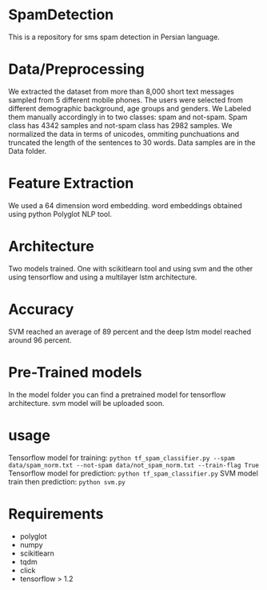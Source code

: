 # SpamDetection
This is a repository for sms spam detection in Persian language.

# Data/Preprocessing
We extracted the dataset from more than 8,000 short text messages sampled from 5 different mobile phones. The users were selected from different demographic background, age groups and genders. We Labeled them manually accordingly in to two classes: spam and not-spam. Spam class has 4342 samples and not-spam class has 2982 samples. We normalized the data in terms of unicodes, ommiting punchuations and truncated the length of the sentences to 30 words. Data samples are in the Data folder.

# Feature Extraction
We used a 64 dimension word embedding. word embeddings obtained using python Polyglot NLP tool.

# Architecture
Two models trained. One with scikitlearn tool and using svm and the other using tensorflow and using a multilayer lstm architecture.

# Accuracy
SVM reached an average of 89 percent and the deep lstm model reached around 96 percent.

# Pre-Trained models
In the model folder you can find a pretrained model for tensorflow architecture. svm model will be uploaded soon.

# usage
Tensorflow model for training:
`python tf_spam_classifier.py --spam data/spam_norm.txt --not-spam data/not_spam_norm.txt --train-flag True`
Tensorflow model for prediction:
`python tf_spam_classifier.py`
SVM model train then prediction:
`python svm.py`

# Requirements
* polyglot
* numpy
* scikitlearn
* tqdm
* click
* tensorflow > 1.2

